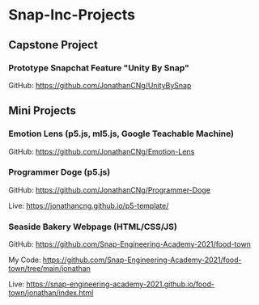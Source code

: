 # Snap-Inc-Projects

## Capstone Project

### Prototype Snapchat Feature "Unity By Snap"
GitHub: https://github.com/JonathanCNg/UnityBySnap

## Mini Projects

### Emotion Lens (p5.js, ml5.js, Google Teachable Machine)

GitHub: https://github.com/JonathanCNg/Emotion-Lens

### Programmer Doge (p5.js)

GitHub: https://github.com/JonathanCNg/Programmer-Doge

Live: https://jonathancng.github.io/p5-template/

### Seaside Bakery Webpage (HTML/CSS/JS)

GitHub: https://github.com/Snap-Engineering-Academy-2021/food-town

My Code: https://github.com/Snap-Engineering-Academy-2021/food-town/tree/main/jonathan

Live: https://snap-engineering-academy-2021.github.io/food-town/jonathan/index.html
